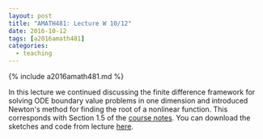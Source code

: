 ```yaml
---
layout: post
title: "AMATH481: Lecture W 10/12"
date: 2016-10-12
tags: [a2016amath481]
categories:
  - teaching
---
```


{% include a2016amath481.md %}

In this lecture we continued discussing the
finite difference framework for solving
ODE boundary value problems in one dimension
and introduced Newton's method for finding
the root of a nonlinear function.
This corresponds with Section 
1.5 of the [course notes](/assets/courses/uw-amath-481-a-2016/581-notes-kutz.pdf). You can download
the sketches and code from lecture [here](/assets/courses/uw-amath-481-a-2016/lec-10-12.zip).
